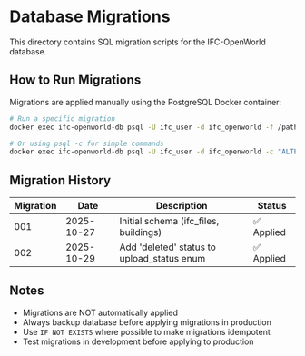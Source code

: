 # Database Migrations

This directory contains SQL migration scripts for the IFC-OpenWorld database.

## How to Run Migrations

Migrations are applied manually using the PostgreSQL Docker container:

```bash
# Run a specific migration
docker exec ifc-openworld-db psql -U ifc_user -d ifc_openworld -f /path/to/migration.sql

# Or using psql -c for simple commands
docker exec ifc-openworld-db psql -U ifc_user -d ifc_openworld -c "ALTER TYPE upload_status ADD VALUE IF NOT EXISTS 'deleted';"
```

## Migration History

| Migration | Date | Description | Status |
|-----------|------|-------------|--------|
| 001 | 2025-10-27 | Initial schema (ifc_files, buildings) | ✅ Applied |
| 002 | 2025-10-29 | Add 'deleted' status to upload_status enum | ✅ Applied |

## Notes

- Migrations are NOT automatically applied
- Always backup database before applying migrations in production
- Use `IF NOT EXISTS` where possible to make migrations idempotent
- Test migrations in development before applying to production
